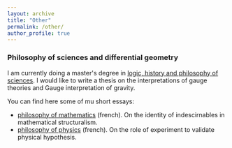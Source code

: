 ```yaml
---
layout: archive
title: "Other"
permalink: /other/
author_profile: true
---
```


### Philosophy of sciences and differential geometry

I am currently doing a master's degree in [logic, history and philosophy of sciences](https://philo.shs-nancy.univ-lorraine.fr/resumes-des-cours-maldelhis-ead).
I would like to write a thesis on the interpretations of gauge theories and Gauge interpretation of gravity.

You can find here some of mu short essays:
- [philosophy of mathematics](files/Philo_maths_Vacher.pdf) (french). On the identity of indescirnables in mathematical structuralism.
- [philosophy of physics](Devoir_philophy_Vacher_original.pdf) (french). On the role of experiment to validate physical hypothesis.